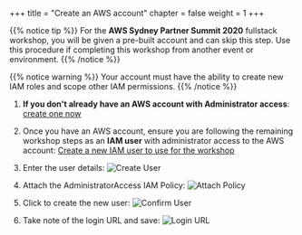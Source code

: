+++
title = "Create an AWS account"
chapter = false
weight = 1
+++

{{% notice tip %}}
For the **AWS Sydney Partner Summit 2020** fullstack workshop, you will be given a pre-built account and can skip this step. Use this procedure if completing this workshop from another event or environment.
{{% /notice %}}

{{% notice warning %}}
Your account must have the ability to create new IAM roles and scope other IAM permissions.
{{% /notice %}}

1. **If you don't already have an AWS account with Administrator access**: [create
one now](https://aws.amazon.com/getting-started/)

1. Once you have an AWS account, ensure you are following the remaining workshop steps
as an **IAM user** with administrator access to the AWS account:
[Create a new IAM user to use for the workshop](https://console.aws.amazon.com/iam/home?region=ap-southeast-2#/users$new)

1. Enter the user details:
![Create User](/images/iam-1-create-user.png)

1. Attach the AdministratorAccess IAM Policy:
![Attach Policy](/images/iam-2-attach-policy.png)

1. Click to create the new user:
![Confirm User](/images/iam-3-create-user.png)

1. Take note of the login URL and save:
![Login URL](/images/iam-4-save-url.png)
